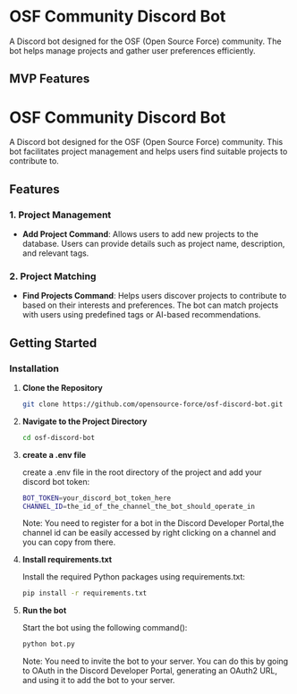 # OSF Community Discord Bot

A Discord bot designed for the OSF (Open Source Force) community. The bot helps manage projects and gather user preferences efficiently.

## MVP Features
# OSF Community Discord Bot

A Discord bot designed for the OSF (Open Source Force) community. This bot facilitates project management and helps users find suitable projects to contribute to.

## Features

### 1. Project Management

- **Add Project Command**: Allows users to add new projects to the database. Users can provide details such as project name, description, and relevant tags.

### 2. Project Matching

- **Find Projects Command**: Helps users discover projects to contribute to based on their interests and preferences. The bot can match projects with users using predefined tags or AI-based recommendations.

## Getting Started

### Installation

1. **Clone the Repository**

   ```bash
   git clone https://github.com/opensource-force/osf-discord-bot.git
   ```
   
2. **Navigate to the Project Directory** 

   ```bash
   cd osf-discord-bot
   ```

3. **create a .env file** 

    create a .env file in the root directory of the project and add your discord bot token:
    
   ```bash
   BOT_TOKEN=your_discord_bot_token_here
   CHANNEL_ID=the_id_of_the_channel_the_bot_should_operate_in
   ```
   
   Note: You need to register for a bot in the Discord Developer Portal,the channel id can be easily accessed by right clicking on a channel and you can copy from there.

4. **Install requirements.txt**

    Install the required Python packages using requirements.txt:
    ```bash
    pip install -r requirements.txt
    ```
    
5. **Run the bot**

    Start the bot using the following command():
    ```bash
    python bot.py
    ```
    
    Note: You need to invite the bot to your server. You can do this by going to OAuth in the Discord Developer Portal, generating an OAuth2 URL, and using it to add the bot to your server.


    


